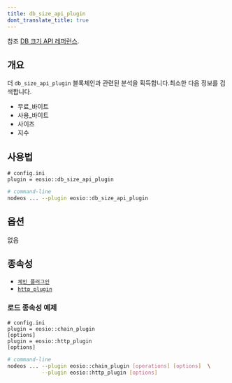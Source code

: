 ```yaml
---
title: db_size_api_plugin
dont_translate_title: true
---
```


참조 [DB 크기 API 레퍼런스](https://docs.eosnetwork.com/apis/leap/latest/db_size.api/).

## 개요

더 `db_size_api_plugin` 블록체인과 관련된 분석을 획득합니다.최소한 다음 정보를 검색합니다.
* 무료_바이트
* 사용_바이트
* 사이즈
* 지수

## 사용법

```console
# config.ini
plugin = eosio::db_size_api_plugin
```
```sh
# command-line
nodeos ... --plugin eosio::db_size_api_plugin
```

## 옵션

없음

## 종속성

* [`체인_플러그인`](./chain-plugin.md)
* [`http_plugin`](./http-plugin.md)

### 로드 종속성 예제

```console
# config.ini
plugin = eosio::chain_plugin
[options]
plugin = eosio::http_plugin
[options]
```
```sh
# command-line
nodeos ... --plugin eosio::chain_plugin [operations] [options]  \
           --plugin eosio::http_plugin [options]
```
